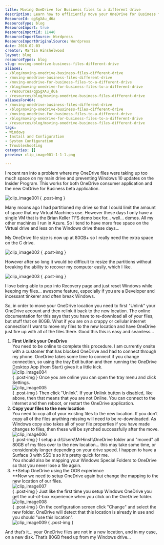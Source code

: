 ```yaml
---
title: Moving OneDrive for Business files to a different drive
description: Learn how to efficiently move your OneDrive for Business files to a new drive, freeing up space and ensuring seamless access. Follow these easy steps!
ResourceId: qgSgXAu_d6a
ResourceType: blog
ResourceImport: true
ResourceImportId: 11440
ResourceImportSource: Wordpress
ResourceImportOriginalSource: Wordpress
date: 2016-02-03
creator: Martin Hinshelwood
layout: blog
resourceTypes: blog
slug: moving-onedrive-business-files-different-drive
aliases:
- /blog/moving-onedrive-business-files-different-drive
- /moving-onedrive-business-files-different-drive
- /moving-onedrive-for-business-files-to-a-different-drive
- /blog/moving-onedrive-for-business-files-to-a-different-drive
- /resources/qgSgXAu_d6a
- /resources/blog/moving-onedrive-business-files-different-drive
aliasesFor404:
- /moving-onedrive-business-files-different-drive
- /blog/moving-onedrive-business-files-different-drive
- /moving-onedrive-for-business-files-to-a-different-drive
- /blog/moving-onedrive-for-business-files-to-a-different-drive
- /resources/blog/moving-onedrive-business-files-different-drive
tags:
- Windows
- Install and Configuration
- System Configuration
- Troubleshooting
categories: []
preview: clip_image001-1-1-1.png

---
```

I recent ran into a problem where my OneDrive files were taking up too much space on my main drive and preventing Windows 10 updates on the Insider Program. This works for both OneDrive consumer application and the new OnDrive for Business beta application.

![clip_image001](images/clip_image001-1-1-1.png "clip_image001")
{ .post-img }

Many moons ago I had partitioned my drive so that I could limit the amount of space that my Virtual Machines use. However these days I only have a single VM that is the Brian Keller TFS demo box for… well… demos. All my other machines I run in Azure. So I tend to have more free space on the Virtual drive and less on the Windows drive these days…

My OneDrive file size is now up at 80GB+ so I really need the extra space on the C drive.

![clip_image002](images/clip_image002-1-2-2.png "clip_image002")
{ .post-img }

However after so long it would be difficult to resize the partitions without breaking the ability to recover my computer easily, which I like.

![clip_image003](images/clip_image003-1-3-3.png "clip_image003")
{ .post-img }

I love being able to pop into Recovery page and just reset Windows while keeping my files… awesome feature, especially if you are a Developer and incessant tinkerer and often break Windows.

So, in order to move your OneDrive location you need to first "Unlink" your OneDrive account and then relink it back to the new location. The online documentation for this says that you have to re-download all of your files, but stuff that on 80GB. What if you are on a crappy or cellular internet connection! I want to move my files to the new location and have OneDrive just fire up with all of the files there. Good this this is easy and seamless…

1. **First Unlink your OneDrive**  
    You need to be online to complete this procedure. I am currently onsite with a customer that has blocked OneDrive and had to connect through my phone. OneDrive takes some time to connect if you change connection, so using the tray Exit button and then running the OneDrive Desktop App (from Start) gives it a little kick.  
    ![clip_image004](images/clip_image004-4-4.png "clip_image004")  
   { .post-img }
   Once you are online you can open the tray menu and click Settings.  
    ![clip_image005](images/clip_image005-5-5.png "clip_image005")  
   { .post-img }
   Then click "Unlink". If your Unlink button is disabled, like above, then that means that you are not Online. You can connect to the internet and then reboot, or restart the OneDrive application.
2. **Copy your files to the new location**  
    You need to cop all of your existing files to the new location. If you don’t copy all of the files anything missing will need to be re-downloaded. As Windows copy also takes all of your file properties if you have made changes to files, then these will be synched successfully after the move.  
    ![clip_image006](images/clip_image006-6-6.png "clip_image006")  
   { .post-img }
   I setup a d:\\Users\\MrHinsh\\OneDrive folder and "moved" all 80GB of my files over to the new location… this may take some time, or considerably longer depending on your drive speed. I happen to have a Surface 3 with SSD's so it's pretty quick for me.  
    You should also be mapping your Windows Special Folders to OneDrive so that you never lose a file again.
3. **Setup OneDrive using the OOB experience  
    **Now we need to setup OneDrive again but change the mapping to the new location of our files.  
    ![clip_image007](images/clip_image007-7-7.png "clip_image007")  
   { .post-img }
   Just like the first time you setup Windows OneDrive you get the out-of-box experience when you click on the OneDrive folder.  
    ![clip_image008](images/clip_image008-8-8.png "clip_image008")  
   { .post-img }
   On the configuration screen click "Change" and select the new folder. OneDrive will detect that this location is already in use and you should "use this location".  
    ![clip_image009](images/clip_image009-9-9.png "clip_image009")
   { .post-img }

And that’s it… your OneDrive files are not in a new location, and in my case, on a new disk. That’s 80GB freed up from my Windows drive…
